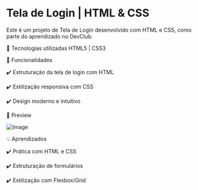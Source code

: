 # Tela de Login | HTML & CSS

Este é um projeto de Tela de Login desenvolvido com HTML e CSS, como parte do aprendizado no DevClub.

🔹 Tecnologias utilizadas
HTML5 | CSS3


📌 Funcionalidades

✔️ Estruturação da tela de login com HTML

✔️ Estilização responsiva com CSS

✔️ Design moderno e intuitivo


🎨 Preview

![Image](https://github.com/user-attachments/assets/bc8d33d3-7a21-48d6-a463-0156c41f7441)


💡 Aprendizados

✔️ Prática com HTML e CSS

✔️ Estruturação de formulários

✔️ Estilização com Flexbox/Grid

